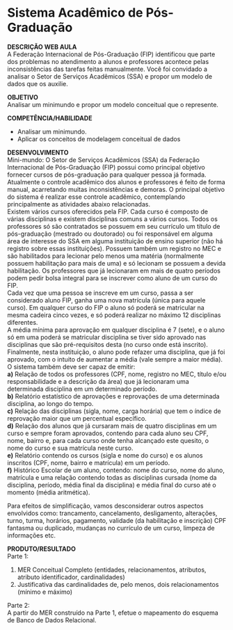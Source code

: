 # Sistema Acadêmico de Pós-Graduação

**DESCRIÇÃO WEB AULA**  
A Federação Internacional de Pós-Graduação (FIP) identificou que parte dos problemas no atendimento a alunos e professores acontece pelas inconsistências das tarefas feitas manualmente. Você foi convidado a analisar o Setor de Serviços Acadêmicos (SSA) e propor um modelo de dados que os auxilie.

**OBJETIVO**  
Analisar um minimundo e propor um modelo conceitual que o represente.  

**COMPETÊNCIA/HABILIDADE**  
- Analisar um minimundo.  
- Aplicar os conceitos de modelagem conceitual de dados    

**DESENVOLVIMENTO**  
Mini-mundo: O Setor de Serviços Acadêmicos (SSA) da Federação Internacional de Pós-Graduação (FIP) possui como principal objetivo fornecer cursos de pós-graduação para qualquer pessoa já formada. Atualmente o controle acadêmico dos alunos e professores é feito de forma manual, acarretando muitas inconsistências e demoras. O principal objetivo do sistema é realizar esse controle acadêmico, contemplando principalmente as atividades abaixo relacionadas.  
Existem vários cursos oferecidos pela FIP. Cada curso é composto de várias disciplinas e existem disciplinas comuns a vários cursos. Todos os professores só são contratados se possuem em seu currículo um título de pós-graduação (mestrado ou doutorado) ou foi responsável em alguma área de interesse do SSA em alguma instituição de ensino superior (não há registro sobre essas instituições). Possuem também um registro no MEC e são habilitados para lecionar pelo menos uma matéria (normalmente possuem habilitação para mais de uma) e só lecionam se possuem a devida habilitação. Os professores que já lecionaram em mais de quatro períodos podem pedir bolsa integral para se inscrever como aluno de um curso do FIP.  
Cada vez que uma pessoa se inscreve em um curso, passa a ser considerado aluno FIP, ganha uma nova matrícula (única para aquele curso). Em qualquer curso do FIP o aluno só poderá se matricular na mesma cadeira cinco vezes, e só poderá realizar no máximo 12 disciplinas diferentes.  
A média mínima para aprovação  em qualquer disciplina é 7 (sete), e o aluno só em uma poderá se matricular disciplina se tiver sido aprovado  nas disciplinas que são pré-requisitos desta (no curso onde está inscrito). Finalmente, nesta instituição, o aluno pode refazer uma disciplina, que já foi aprovado, com o intuito de aumentar a média (vale sempre a maior média).
O sistema também deve ser capaz de emitir:  
**a)**	Relação de todos os professores (CPF, nome, registro no MEC, título e/ou responsabilidade e a descrição da área) que já lecionaram uma determinada disciplina em um determinado período.  
**b)**	Relatório estatístico de aprovações e reprovações de uma determinada disciplina, ao longo do tempo.  
**c)**	Relação das disciplinas (sigla, nome, carga horária) que tem o índice de reprovação maior que um percentual específico.  
**d)**	Relação dos alunos que já cursaram mais de quatro disciplinas em um curso e sempre foram aprovados, contendo para cada aluno seu CPF, nome, bairro  e, para cada curso onde tenha alcançado este quesito, o nome do curso e sua matrícula neste curso.  
**e)**	Relatório contendo os cursos (sigla e nome do curso) e os alunos inscritos (CPF, nome, bairro e matrícula) em um período.  
**f)**	Histórico Escolar de um aluno, contendo: nome do curso, nome do aluno, matrícula e uma relação contendo todas as disciplinas cursada (nome da disciplina, período, média final da disciplina) e média final do curso até o momento (média aritmética).  

Para efeitos de simplificação, vamos desconsiderar outros aspectos envolvidos como: trancamento, cancelamento, desligamento, alterações, turno, turma, horários, pagamento, validade (da habilitação e inscrição) CPF fantasma ou duplicado, mudanças no currículo de um curso, limpeza de informações etc.  

**PRODUTO/RESULTADO**  
Parte 1:  
1)	MER  Conceitual Completo (entidades, relacionamentos, atributos, atributo identificador, cardinalidades)  
2)	Justificativa das cardinalidades de, pelo menos, dois relacionamentos (mínimo e máximo)  

Parte 2:  
A partir do MER construído na Parte 1, efetue o mapeamento do esquema de Banco de Dados Relacional.  
